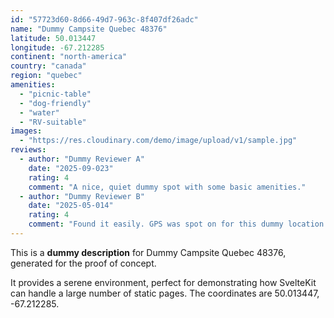 ```yaml
---
id: "57723d60-8d66-49d7-963c-8f407df26adc"
name: "Dummy Campsite Quebec 48376"
latitude: 50.013447
longitude: -67.212285
continent: "north-america"
country: "canada"
region: "quebec"
amenities:
  - "picnic-table"
  - "dog-friendly"
  - "water"
  - "RV-suitable"
images:
  - "https://res.cloudinary.com/demo/image/upload/v1/sample.jpg"
reviews:
  - author: "Dummy Reviewer A"
    date: "2025-09-023"
    rating: 4
    comment: "A nice, quiet dummy spot with some basic amenities."
  - author: "Dummy Reviewer B"
    date: "2025-05-014"
    rating: 4
    comment: "Found it easily. GPS was spot on for this dummy location."
---
```


This is a **dummy description** for Dummy Campsite Quebec 48376, generated for the proof of concept.

It provides a serene environment, perfect for demonstrating how SvelteKit can handle a large number of static pages. The coordinates are 50.013447, -67.212285.
